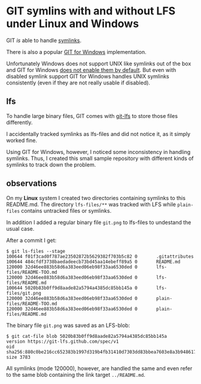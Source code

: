 # GIT symlins with and without LFS under Linux and Windows

GIT _is_ able to handle [symlinks](https://stackoverflow.com/questions/954560/how-does-git-handle-symbolic-links#answer-18791647).

There is also a popular [GIT for Windows](https://gitforwindows.org/) implementation.

Unfortunately Windows does not support UNIX like symlinks out of the box and GIT for Windows [does not enable them by default](https://github.com/git-for-windows/git/wiki/Symbolic-Links).
But even with disabled symlink support GIT for Windows handles UNIX symlinks consistently (even if they are not really usable if disabled).

## lfs

To handle large binary files, GIT comes with [git-lfs](https://github.com/git-lfs/git-lfs/blob/main/README.md) to store those files differently.

I accidentally tracked symlinks as lfs-files and did not notice it, as it simply worked fine.

Using GIT for Windows, however, I noticed some inconsistency in handling symlinks.
Thus, I created this small sample repository with different kinds of symlinks to track down the problem.

## observations

On my **Linux** system I created two directories containing symlinks to this README.md.
The directory `lfs-files/**` was tracked with LFS while `plain-files` contains untracked files or symlinks.

In addition I added a regular binary file `git.png` to lfs-files to undestand the usual case.

After a commit I get:

```
$ git ls-files --stage
100644 f01f3cad0f787ae23502872b5629382f703b5c82 0       .gitattributes
100644 484cfdf3738baedadeecb73bd45aa14ebeff89a5 0       README.md
120000 32d46ee883b58d6a383eed06eb98f33aa6530ded 0       lfs-files/README-TOO.md
120000 32d46ee883b58d6a383eed06eb98f33aa6530ded 0       lfs-files/README.md
100644 5020b83b0ff9d8aade82a5794a4385dc85bb145a 0       lfs-files/git.png
120000 32d46ee883b58d6a383eed06eb98f33aa6530ded 0       plain-files/README-TOO.md
120000 32d46ee883b58d6a383eed06eb98f33aa6530ded 0       plain-files/README.md
```

The binary file `git.png` was saved as an LFS-blob:

```
$ git cat-file blob 5020b83b0ff9d8aade82a5794a4385dc85bb145a
version https://git-lfs.github.com/spec/v1
oid sha256:880c0be216cc652383b1997d319b4fb31410d7303dd83bbea7603e8a3b948617
size 3783
```

All symlinks (mode 120000), however, are handled the same and even refer to the same blob containing the link target `../README.md`.
